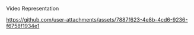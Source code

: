 Video Representation


https://github.com/user-attachments/assets/7887f623-4e8b-4cd6-9236-f6758f1934e1


